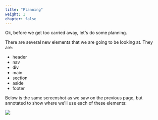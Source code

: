 ```yaml
---
title: "Planning"
weight: 1
chapter: false
---
```


Ok, before we get too carried away, let's do some planning.

There are several new elements that we are going to be looking at. They are:

- header
- nav
- div
- main
- section
- aside
- footer

Below is the same screenshot as we saw on the previous page, but annotated to show where we'll use each of these elements:

![](../../images/myrtle_the_turtle_annotated.png)

